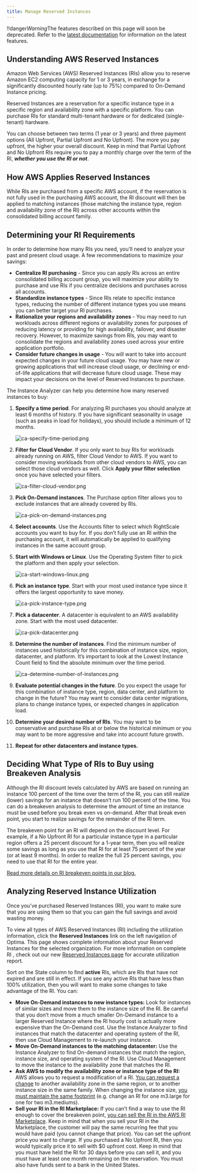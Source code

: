 ```yaml
---
title: Manage Reserved Instances
---
```


!!danger*Warning*The features described on this page will soon be deprecated. Refer to the [latest documentation](https://helpnet.flexerasoftware.com/Optima) for information on the latest features.

## Understanding AWS Reserved Instances

Amazon Web Services (AWS) Reserved Instances (RIs) allow you to reserve Amazon EC2 computing capacity for 1 or 3 years, in exchange for a significantly discounted hourly rate (up to 75%) compared to On-Demand Instance pricing.

Reserved Instances are a reservation for a specific instance type in a specific region and availability zone with a specific platform. You can purchase RIs for standard multi-tenant hardware or for dedicated (single-tenant) hardware.

You can choose between two terms (1 year or 3 years) and three payment options (All Upfront, Partial Upfront and No Upfront). The more you pay upfront, the higher your overall discount. Keep in mind that Partial Upfront and No Upfront RIs require you to pay a monthly charge over the term of the RI, ***whether you use the RI or not***.

## How AWS Applies Reserved Instances

While RIs are purchased from a specific AWS account, if the reservation is not fully used in the purchasing AWS account, the RI discount will then be applied to matching instances (those matching the instance type, region and availability zone of the RI) across other accounts within the consolidated billing account family.

## Determining your RI Requirements

In order to determine how many RIs you need, you’ll need to analyze your past and present cloud usage. A few recommendations to maximize your savings:

* **Centralize RI purchasing** - Since you can apply RIs across an entire consolidated billing account group, you will maximize your ability to purchase and use RIs if you centralize decisions and purchases across all accounts.
* **Standardize instance types** - Since RIs relate to specific instance types, reducing the number of different instance types you use means you can better target your RI purchases.
* **Rationalize your regions and availability zones** - You may need to run workloads across different regions or availability zones for purposes of reducing latency or providing for high availability, failover, and disaster recovery. However, to maximize savings from RIs, you may want to consolidate the regions and availability zones used across your entire application portfolio.
* **Consider future changes in usage** - You will want to take into account expected changes in your future cloud usage. You may have new or growing applications that will increase cloud usage, or declining or end-of-life applications that will decrease future cloud usage. These may impact your decisions on the level of Reserved Instances to purchase.

The Instance Analyzer can help you determine how many reserved instances to buy:

1. **Specify a time period**. For analyzing RI purchases you should analyze at least 6 months of history. If you have significant seasonality in usage (such as peaks in load for holidays), you should include a minimum of 12 months.

    ![ca-specify-time-period.png](/img/ca-specify-time-period.png)

2. **Filter for Cloud Vendor**. If you only want to buy RIs for workloads already running on AWS, filter Cloud Vendor to AWS. If you want to consider moving workloads from other cloud vendors to AWS, you can select those cloud vendors as well. Click **Apply your filter selection** once you have selected your filters.

    ![ca-filter-cloud-vendor.png](/img/ca-filter-cloud-vendor.png)

3. **Pick On-Demand instances**. The Purchase option filter allows you to exclude instances that are already covered by RIs.

    ![ca-pick-on-demand-instances.png](/img/ca-pick-on-demand-instances.png)

4. **Select accounts**. Use the Accounts filter to select which RightScale accounts you want to buy for. If you don’t fully use an RI within the purchasing account, it will automatically be applied to qualifying instances in the same account group.
5. **Start with Windows or Linux**. Use the Operating System filter to pick the platform and then apply your selection.

    ![ca-start-windows-linux.png](/img/ca-start-windows-linux.png)

6. **Pick an instance type**. Start with your most used instance type since it offers the largest opportunity to save money.

    ![ca-pick-instance-type.png](/img/ca-pick-instance-type.png)

7. **Pick a datacenter**. A datacenter is equivalent to an AWS availability zone. Start with the most used datacenter.

    ![ca-pick-datacenter.png](/img/ca-pick-datacenter.png)

8. **Determine the number of instances**. Find the minimum number of instances used historically for this combination of instance size, region, datacenter, and platform. It’s important to look at the Lowest Instance Count field to find the absolute minimum over the time period.

    ![ca-determine-number-of-instances.png](/img/ca-determine-number-of-instances.png)

9. **Evaluate potential changes in the future**. Do you expect the usage for this combination of instance type, region, data center, and platform to change in the future? You may want to consider data center migrations, plans to change instance types, or expected changes in application load.
10. **Determine your desired number of RIs**. You may want to be conservative and purchase RIs at or below the historical minimum or you may want to be more aggressive and take into account future growth.
11. **Repeat for other datacenters and instance types.**

## Deciding What Type of RIs to Buy using Breakeven Analysis

Although the RI discount levels calculated by AWS are based on running an instance 100 percent of the time over the term of the RI, you can still realize (lower) savings for an instance that doesn’t run 100 percent of the time. You can do a breakeven analysis to determine the amount of time an instance must be used before you break even vs on-demand. After that break even point, you start to realize savings for the remainder of the RI term.

The breakeven point for an RI will depend on the discount level. For example, if a No Upfront RI for a particular instance type in a particular region offers a 25 percent discount for a 1-year term, then you will realize some savings as long as you use that RI for at least 75 percent of the year (or at least 9 months). In order to realize the full 25 percent savings, you need to use that RI for the entire year.

[Read more details on RI breakeven points in our blog.](http://www.rightscale.com/blog/cloud-cost-analysis/aws-vs-google-pricing-decoding-new-aws-ri-model)

## Analyzing Reserved Instance Utilization 

Once you’ve purchased Reserved Instances (RI), you want to make sure that you are using them so that you can gain the full savings and avoid wasting money.

To view all types of AWS Reserved Instances (RI) including the utilization information, click the **Reserved Instances** link on the left navigation of Optima. This page shows complete information about your Reserved Instances for the selected organization. For more information on complete RI , check out our new [Reserved Instances page](/ca/ca_analyzing_costs.html#reserved-instances) for accurate utilization report.

Sort on the State column to find **active** RIs, which are RIs that have not expired and are still in effect. If you see any active RIs that have less than 100% utilization, then you will want to make some changes to take advantage of the RI. You can:

* **Move On-Demand instances to new instance types:** Look for instances of similar sizes and move them to the instance size of the RI. Be careful that you don’t move from a much smaller On-Demand instance to a larger Reserved Instance where the RI hourly cost is actually more expensive than the On-Demand cost. Use the Instance Analyzer to find instances that match the datacenter and operating system of the RI, then use Cloud Management to re-launch your instance.
* **Move On-Demand instances to the matching datacenter:** Use the Instance Analyzer to find On-demand instances that match the region, instance size, and operating system of the RI. Use Cloud Management to move the instance to the availability zone that matches the RI.
* **Ask AWS to modify the availability zone or instance type of the RI:** AWS allows you to request a modification of a RI. [You can request a change](http://docs.aws.amazon.com/AWSEC2/latest/UserGuide/ri-modifying.html) to another availability zone in the same region, or to another instance size in the same family. When changing the instance size, [you must maintain the same footprint](http://docs.aws.amazon.com/AWSEC2/latest/UserGuide/ri-modification-instancemove.html) (e.g. change an RI for one m3.large for one for two m3.mediums).
* **Sell your RI in the RI Marketplace:** If you can’t find a way to use the RI enough to cover the breakeven point, [you can sell the RI in the AWS RI Marketplace](http://docs.aws.amazon.com/AWSEC2/latest/UserGuide/ri-market-selling-guide.html). Keep in mind that when you sell your RI in the Marketplace, the customer will pay the same recurring fee that you would have paid (you cannot change that price). You can set the upfront price you want to charge. If you purchased a No Upfront RI, then you would typically price it to sell with $0 upfront cost. Keep in mind that you must have held the RI for 30 days before you can sell it, and you must have at least one month remaining on the reservation. You must also have funds sent to a bank in the United States.